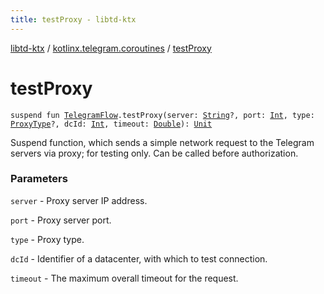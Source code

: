 ```yaml
---
title: testProxy - libtd-ktx
---
```


[libtd-ktx](../index.html) / [kotlinx.telegram.coroutines](index.html) / [testProxy](./test-proxy.html)

# testProxy

`suspend fun `[`TelegramFlow`](../kotlinx.telegram.core/-telegram-flow/index.html)`.testProxy(server: `[`String`](https://kotlinlang.org/api/latest/jvm/stdlib/kotlin/-string/index.html)`?, port: `[`Int`](https://kotlinlang.org/api/latest/jvm/stdlib/kotlin/-int/index.html)`, type: `[`ProxyType`](https://tdlibx.github.io/td/docs/org/drinkless/td/libcore/telegram/TdApi.ProxyType.html)`?, dcId: `[`Int`](https://kotlinlang.org/api/latest/jvm/stdlib/kotlin/-int/index.html)`, timeout: `[`Double`](https://kotlinlang.org/api/latest/jvm/stdlib/kotlin/-double/index.html)`): `[`Unit`](https://kotlinlang.org/api/latest/jvm/stdlib/kotlin/-unit/index.html)

Suspend function, which sends a simple network request to the Telegram servers via proxy; for
testing only. Can be called before authorization.

### Parameters

`server` - Proxy server IP address.

`port` - Proxy server port.

`type` - Proxy type.

`dcId` - Identifier of a datacenter, with which to test connection.

`timeout` - The maximum overall timeout for the request.